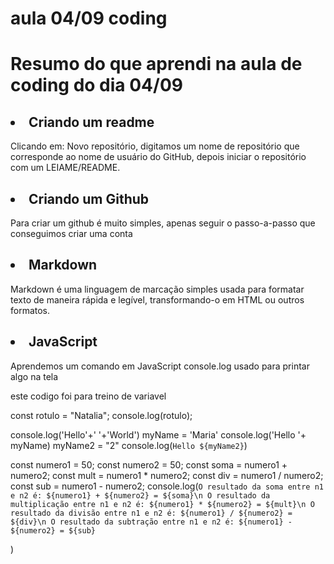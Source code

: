 # aula 04/09 coding
<h1>Resumo do que aprendi na aula de coding do dia 04/09</h1>
<h2><li>Criando um readme</li></h2>
<p> Clicando em: Novo repositório, digitamos um nome de repositório que corresponde ao nome de usuário do GitHub, depois iniciar o repositório com um LEIAME/README.</p>
<h2><li>Criando um Github</li></h2>
<p>Para criar um github é muito simples, apenas seguir o passo-a-passo que conseguimos criar uma conta</p>
<h2><li>Markdown</li></h2>
<p>Markdown é uma linguagem de marcação simples usada para formatar texto de maneira rápida e legível, transformando-o em HTML ou outros formatos.</p>
<h2><li>JavaScript</li></h2>
<p>Aprendemos um comando em JavaScript console.log usado para printar algo na tela</p>
este codigo foi para treino de variavel

const rotulo = "Natalia";
console.log(rotulo);

console.log('Hello'+' '+'World')
myName = 'Maria'
console.log('Hello '+ myName)
myName2 = "2"
console.log(`Hello ${myName2}`)

const numero1 = 50;
const numero2 = 50;
const soma = numero1 + numero2;
const mult = numero1 * numero2;
const div = numero1 / numero2;
const sub = numero1 - numero2;
console.log(`O resultado da soma entre n1 e n2 é: ${numero1} + ${numero2} = ${soma}\n
O resultado da multiplicação entre n1 e n2 é: ${numero1} * ${numero2} = ${mult}\n
O resultado da divisão entre n1 e n2 é: ${numero1} / ${numero2} = ${div}\n
O resultado da subtração entre n1 e n2 é: ${numero1} - ${numero2} = ${sub}`

)
